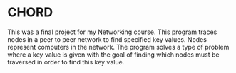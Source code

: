 # CHORD
This was a final project for my Networking course.
This program traces nodes in a peer to peer network to find specified key values. Nodes represent computers in the network.
The program solves a type of problem where a key value is given with the goal of finding which nodes must be traversed in order
to find this key value. 
